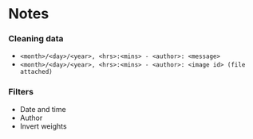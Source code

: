 # Notes

### Cleaning data

- `<month>/<day>/<year>, <hrs>:<mins> - <author>: <message>`
- `<month>/<day>/<year>, <hrs>:<mins> - <author>: <image id> (file attached)`


### Filters

- Date and time
- Author
- Invert weights
